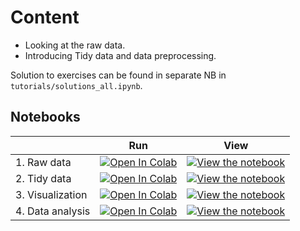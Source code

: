 # Content


* Looking at the raw data.
* Introducing Tidy data and data preprocessing.

Solution to exercises can be found in separate NB in `tutorials/solutions_all.ipynb`.

## Notebooks

|   | Run | View |
| - | --- | ---- |
| 1. Raw data | [![Open In Colab](https://colab.research.google.com/assets/colab-badge.svg)](https://colab.research.google.com/github/Py-ualg/2025-tidy-python/blob/main/tutorials/nb1_raw_data.ipynb) | [![View the notebook](https://img.shields.io/badge/render-nbviewer-orange.svg)](https://nbviewer.jupyter.org/github/Py-ualg/2025-tidy-python/blob/main/tutorials/nb1_raw_data.ipynb?flush_cache=true)
| 2. Tidy data | [![Open In Colab](https://colab.research.google.com/assets/colab-badge.svg)](https://colab.research.google.com/github/Py-ualg/2025-tidy-python/blob/main/tutorials/nb2_tidy_data.ipynb) | [![View the notebook](https://img.shields.io/badge/render-nbviewer-orange.svg)](https://nbviewer.jupyter.org/github/Py-ualg/2025-tidy-python/blob/main/tutorials/nb2_tidy_data.ipynb?flush_cache=true)
| 3. Visualization | [![Open In Colab](https://colab.research.google.com/assets/colab-badge.svg)](https://colab.research.google.com/github/Py-ualg/2025-tidy-python/blob/main/tutorials/nb3_visualization.ipynb) | [![View the notebook](https://img.shields.io/badge/render-nbviewer-orange.svg)](https://nbviewer.jupyter.org/github/Py-ualg/2025-tidy-python/blob/main/tutorials/nb3_visualization.ipynb?flush_cache=true)
| 4. Data analysis | [![Open In Colab](https://colab.research.google.com/assets/colab-badge.svg)](https://colab.research.google.com/github/Py-ualg/2025-tidy-python/blob/main/tutorials/nb4_data_analysis.ipynb) | [![View the notebook](https://img.shields.io/badge/render-nbviewer-orange.svg)](https://nbviewer.jupyter.org/github/Py-ualg/2025-tidy-python/blob/main/tutorials/nb4_data_analysis.ipynb?flush_cache=true)